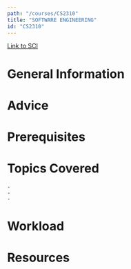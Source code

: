 ```yaml
---
path: "/courses/CS2310"
title: "SOFTWARE ENGINEERING"
id: "CS2310"
---
```

[Link to SCI]("http://courses.sci.pitt.edu/courses/courses/view/CS-2310")

# General Information

# Advice


# Prerequisites
<!-- PREREQ_REPLACEMENT (Do not remove) -->

<!-- END PREREQ_REPLACEMENT (Do not remove) -->
# Topics Covered
	- 
	-
	-
# Workload

<!-- TESTIMONIALS
# Testimonials
This gets replaced with Gatsby, its
data comes from Google Sheets for easier
editing!
-->

# Resources
